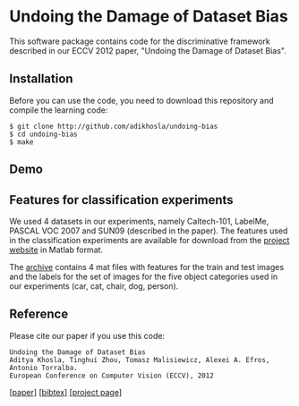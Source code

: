 Undoing the Damage of Dataset Bias
==================================

This software package contains code for the discriminative framework described in our ECCV 2012 paper, "Undoing the Damage of Dataset Bias".

Installation
------------

Before you can use the code, you need to download this repository and compile the learning code:

    $ git clone http://github.com/adikhosla/undoing-bias
    $ cd undoing-bias
    $ make

Demo
----

Features for classification experiments
---------------------------------------

We used 4 datasets in our experiments, namely Caltech-101, LabelMe, PASCAL VOC 2007 and SUN09 (described in the paper). The features used in the classification experiments are available for download from the <a href="http://undoingbias.csail.mit.edu">project website</a> in Matlab format. 

The <a href="http://undoingbias.csail.mit.edu/features.tar">archive</a> contains 4 mat files with features for the train and test images and the labels for the set of images for the five object categories used in our experiments (car, cat, chair, dog, person).

Reference
---------

Please cite our paper if you use this code:

    Undoing the Damage of Dataset Bias
    Aditya Khosla, Tinghui Zhou, Tomasz Malisiewicz, Alexei A. Efros, Antonio Torralba. 
    European Conference on Computer Vision (ECCV), 2012

<a href="http://people.csail.mit.edu/khosla/papers/eccv2012_khosla.pdf">[paper]</a> <a href="http://people.csail.mit.edu/khosla/bibtex/eccv2012.bib">[bibtex]</a> <a href="http://undoingbias.csail.mit.edu/">[project page]</a>

